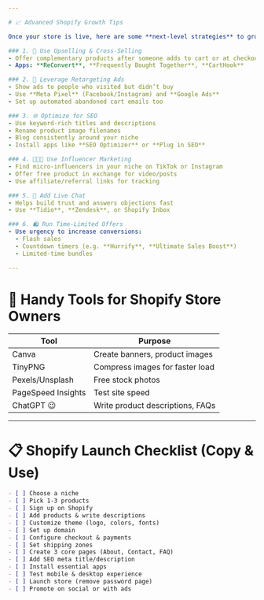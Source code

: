 ```yaml
---

# 📈 Advanced Shopify Growth Tips

Once your store is live, here are some **next-level strategies** to grow traffic and revenue:

### 1. 🚀 Use Upselling & Cross-Selling
- Offer complementary products after someone adds to cart or at checkout  
- Apps: **ReConvert**, **Frequently Bought Together**, **CartHook**

### 2. 🔁 Leverage Retargeting Ads
- Show ads to people who visited but didn’t buy
- Use **Meta Pixel** (Facebook/Instagram) and **Google Ads**
- Set up automated abandoned cart emails too

### 3. 🌐 Optimize for SEO
- Use keyword-rich titles and descriptions
- Rename product image filenames
- Blog consistently around your niche
- Install apps like **SEO Optimizer** or **Plug in SEO**

### 4. 🧑‍🤝‍🧑 Use Influencer Marketing
- Find micro-influencers in your niche on TikTok or Instagram
- Offer free product in exchange for video/posts
- Use affiliate/referral links for tracking

### 5. 💬 Add Live Chat
- Helps build trust and answers objections fast
- Use **Tidio**, **Zendesk**, or Shopify Inbox

### 6. 🛍️ Run Time-Limited Offers
- Use urgency to increase conversions:
  - Flash sales
  - Countdown timers (e.g. **Hurrify**, **Ultimate Sales Boost**)
  - Limited-time bundles

---
```


# 🧰 Handy Tools for Shopify Store Owners

| Tool                | Purpose                          |
|---------------------|----------------------------------|
| Canva               | Create banners, product images   |
| TinyPNG              | Compress images for faster load  |
| Pexels/Unsplash     | Free stock photos                |
| PageSpeed Insights  | Test site speed                  |
| ChatGPT 😉          | Write product descriptions, FAQs |

---

# 📋 Shopify Launch Checklist (Copy & Use)

```markdown
- [ ] Choose a niche
- [ ] Pick 1-3 products
- [ ] Sign up on Shopify
- [ ] Add products & write descriptions
- [ ] Customize theme (logo, colors, fonts)
- [ ] Set up domain
- [ ] Configure checkout & payments
- [ ] Set shipping zones
- [ ] Create 3 core pages (About, Contact, FAQ)
- [ ] Add SEO meta title/description
- [ ] Install essential apps
- [ ] Test mobile & desktop experience
- [ ] Launch store (remove password page)
- [ ] Promote on social or with ads
